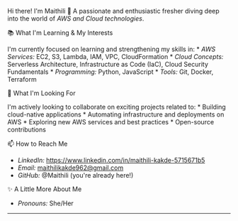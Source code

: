 Hi there! I'm Maithili 👋
A passionate and enthusiastic fresher diving deep into the world of *AWS and Cloud technologies*.

📚 What I'm Learning & My Interests

I'm currently focused on learning and strengthening my skills in:
    * *AWS Services:* EC2, S3, Lambda, IAM, VPC, CloudFormation
    * *Cloud Concepts:* Serverless Architecture, Infrastructure as Code (IaC), Cloud Security Fundamentals
    * *Programming:* Python, JavaScript
    * *Tools:* Git, Docker, Terraform

🚀 What I'm Looking For

 I'm actively looking to collaborate on exciting projects related to:
    * Building cloud-native applications
    * Automating infrastructure and deployments on AWS
    * Exploring new AWS services and best practices
    * Open-source contributions
      
📫 How to Reach Me

* *LinkedIn:* https://www.linkedin.com/in/maithili-kakde-5715671b5
* *Email:* maithilikakde962@gmail.com
* *GitHub:* @Maithili (you're already here!)

✨ A Little More About Me
* *Pronouns:* She/Her

---
  

<!---
Maithili-03/Maithili-03 is a ✨ special ✨ repository because its `README.md` (this file) appears on your GitHub profile.
You can click the Preview link to take a look at your changes.
--->
